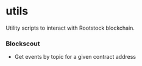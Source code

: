 # utils

Utility scripts to interact with Rootstock blockchain.

### Blockscout

- Get events by topic for a given contract address